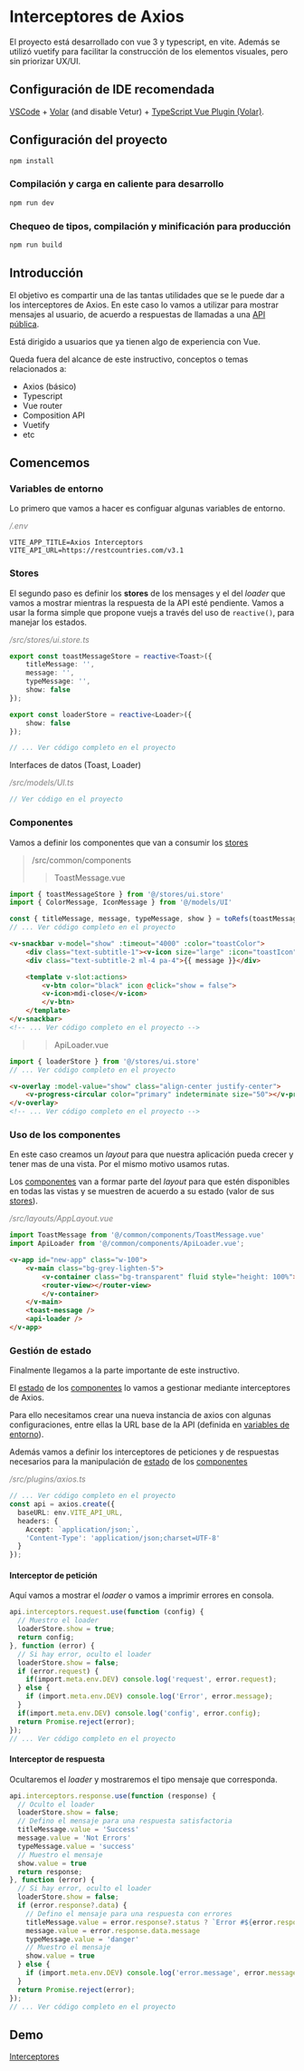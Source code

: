 # Interceptores de Axios

El proyecto está desarrollado con vue 3 y typescript, en vite. Además se utilizó vuetify para facilitar la construcción de los elementos visuales, pero sin priorizar UX/UI.

## Configuración de IDE recomendada

[VSCode](https://code.visualstudio.com/) + [Volar](https://marketplace.visualstudio.com/items?itemName=Vue.volar) (and disable Vetur) + [TypeScript Vue Plugin (Volar)](https://marketplace.visualstudio.com/items?itemName=Vue.vscode-typescript-vue-plugin).

## Configuración del proyecto

```sh
npm install
```

### Compilación y carga en caliente para desarrollo

```sh
npm run dev
```

### Chequeo de tipos, compilación y minificación para producción

```sh
npm run build
```

## Introducción

El objetivo es compartir una de las tantas utilidades que se le puede dar a los interceptores de Axios. 
En este caso lo vamos a utilizar para mostrar mensajes al usuario, de acuerdo a respuestas de llamadas a una [API pública](https://restcountries.com/).

Está dirigido a usuarios que ya tienen algo de experiencia con Vue.

Queda fuera del alcance de este instructivo, conceptos o temas relacionados a:
- Axios (básico)
- Typescript
- Vue router
- Composition API
- Vuetify
- etc

## Comencemos

### Variables de entorno

Lo primero que vamos a hacer es configuar algunas variables de entorno.
<p style="color: grey"><em>/.env</em></p>

```env
VITE_APP_TITLE=Axios Interceptors
VITE_API_URL=https://restcountries.com/v3.1
```
### Stores

El segundo paso es definir los **stores** de los mensages y el del _loader_ que vamos a mostrar mientras la respuesta de la API esté pendiente.
Vamos a usar la forma simple que propone vuejs a través del uso de <code>reactive()</code>, para manejar los estados.

<p style="color: grey"><em>/src/stores/ui.store.ts</em></p>

```ts
export const toastMessageStore = reactive<Toast>({
	titleMessage: '', 
	message: '', 
	typeMessage: '', 
	show: false
});

export const loaderStore = reactive<Loader>({
	show: false
});

// ... Ver código completo en el proyecto
```
Interfaces de datos (Toast, Loader) 
<p style="color: grey"><em>/src/models/UI.ts</em></p>

```js
// Ver código en el proyecto
```

### Componentes

Vamos a definir los componentes que van a consumir los [stores](#stores)

> /src/common/components
>> ToastMessage.vue <br>
```ts
import { toastMessageStore } from '@/stores/ui.store'
import { ColorMessage, IconMessage } from '@/models/UI'

const { titleMessage, message, typeMessage, show } = toRefs(toastMessageStore)
// ... Ver código completo en el proyecto
```
```html
<v-snackbar v-model="show" :timeout="4000" :color="toastColor">
    <div class="text-subtitle-1"><v-icon size="large" :icon="toastIcon" class="mr-2"> </v-icon>{{ titleMessage }}</div>
    <div class="text-subtitle-2 ml-4 pa-4">{{ message }}</div>

    <template v-slot:actions>
        <v-btn color="black" icon @click="show = false">
        <v-icon>mdi-close</v-icon>
        </v-btn>
    </template>
</v-snackbar>
<!-- ... Ver código completo en el proyecto -->
```
>> ApiLoader.vue
```ts
import { loaderStore } from '@/stores/ui.store'
// ... Ver código completo en el proyecto
```
```html
<v-overlay :model-value="show" class="align-center justify-center">
    <v-progress-circular color="primary" indeterminate size="50"></v-progress-circular>
</v-overlay>
<!-- ... Ver código completo en el proyecto -->
```

### Uso de los componentes

En este caso creamos un _layout_ para que nuestra aplicación pueda crecer y tener mas de una vista. Por el mismo motivo usamos rutas.

Los [componentes](#componentes) van a formar parte del _layout_ para que estén disponibles en todas las vistas y se muestren de acuerdo a su estado (valor de sus [stores](#stores)).

<p style="color: grey"><em>/src/layouts/AppLayout.vue</em></p>

```ts 
import ToastMessage from '@/common/components/ToastMessage.vue'
import ApiLoader from '@/common/components/ApiLoader.vue';
```
```html
<v-app id="new-app" class="w-100">
    <v-main class="bg-grey-lighten-5">
        <v-container class="bg-transparent" fluid style="height: 100%">
        <router-view></router-view>
        </v-container>
    </v-main>
    <toast-message />
    <api-loader />
</v-app>
```

### Gestión de estado

Finalmente llegamos a la parte importante de este instructivo.

El [estado](#stores) de los [componentes](#componentes) lo vamos a gestionar mediante interceptores de Axios.

Para ello necesitamos crear una nueva instancia de axios con algunas configuraciones, entre ellas la URL base de la API (definida en [variables de entorno](#variables-de-entorno)).

Además vamos a definir los interceptores de peticiones y de respuestas necesarios para la manipulación de [estado](#stores) de los [componentes](#componentes)

<p style="color: grey"><em>/src/plugins/axios.ts</em></p>

```ts
// ... Ver código completo en el proyecto
const api = axios.create({
  baseURL: env.VITE_API_URL,
  headers: {
    Accept: `application/json;`,
    'Content-Type': 'application/json;charset=UTF-8'
  }
});
```
#### Interceptor de petición

Aquí vamos a mostrar el _loader_ o vamos a imprimir errores en consola.

```ts
api.interceptors.request.use(function (config) { 
  // Muestro el loader
  loaderStore.show = true;
  return config;
}, function (error) {
  // Si hay error, oculto el loader
  loaderStore.show = false;
  if (error.request) {
    if(import.meta.env.DEV) console.log('request', error.request);
  } else {
    if (import.meta.env.DEV) console.log('Error', error.message);
  }
  if(import.meta.env.DEV) console.log('config', error.config);
  return Promise.reject(error);
});
// ... Ver código completo en el proyecto
```

#### Interceptor de respuesta

Ocultaremos el _loader_ y mostraremos el tipo mensaje que corresponda.

```ts
api.interceptors.response.use(function (response) {
  // Oculto el loader
  loaderStore.show = false;
  // Defino el mensaje para una respuesta satisfactoria
  titleMessage.value = 'Success'
  message.value = 'Not Errors'
  typeMessage.value = 'success'
  // Muestro el mensaje
  show.value = true
  return response;
}, function (error) {
  // Si hay error, oculto el loader
  loaderStore.show = false;
  if (error.response?.data) {
    // Defino el mensaje para una respuesta con errores
    titleMessage.value = error.response?.status ? `Error #${error.response.status}` : ''
    message.value = error.response.data.message
    typeMessage.value = 'danger'
    // Muestro el mensaje
    show.value = true
  } else {
    if (import.meta.env.DEV) console.log('error.message', error.message);
  }
  return Promise.reject(error);
});
// ... Ver código completo en el proyecto
```

## Demo
[Interceptores](#)